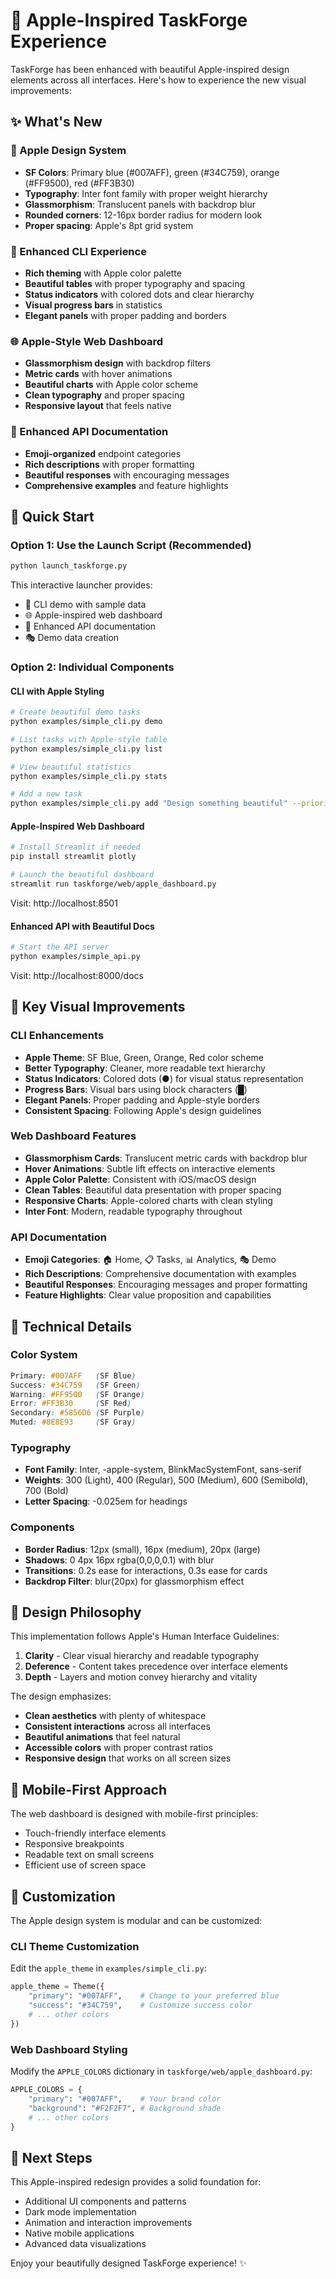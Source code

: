 # 🍎 Apple-Inspired TaskForge Experience

TaskForge has been enhanced with beautiful Apple-inspired design elements across all interfaces. Here's how to experience the new visual improvements:

## ✨ What's New

### 🎨 Apple Design System
- **SF Colors**: Primary blue (#007AFF), green (#34C759), orange (#FF9500), red (#FF3B30)
- **Typography**: Inter font family with proper weight hierarchy
- **Glassmorphism**: Translucent panels with backdrop blur
- **Rounded corners**: 12-16px border radius for modern look
- **Proper spacing**: Apple's 8pt grid system

### 📱 Enhanced CLI Experience
- **Rich theming** with Apple color palette
- **Beautiful tables** with proper typography and spacing
- **Status indicators** with colored dots and clear hierarchy
- **Visual progress bars** in statistics
- **Elegant panels** with proper padding and borders

### 🌐 Apple-Style Web Dashboard
- **Glassmorphism design** with backdrop filters
- **Metric cards** with hover animations
- **Beautiful charts** with Apple color scheme
- **Clean typography** and proper spacing
- **Responsive layout** that feels native

### 🚀 Enhanced API Documentation
- **Emoji-organized** endpoint categories
- **Rich descriptions** with proper formatting
- **Beautiful responses** with encouraging messages
- **Comprehensive examples** and feature highlights

## 🚀 Quick Start

### Option 1: Use the Launch Script (Recommended)
```bash
python launch_taskforge.py
```

This interactive launcher provides:
- 📱 CLI demo with sample data
- 🌐 Apple-inspired web dashboard
- 📖 Enhanced API documentation
- 🎭 Demo data creation

### Option 2: Individual Components

#### CLI with Apple Styling
```bash
# Create beautiful demo tasks
python examples/simple_cli.py demo

# List tasks with Apple-style table
python examples/simple_cli.py list

# View beautiful statistics
python examples/simple_cli.py stats

# Add a new task
python examples/simple_cli.py add "Design something beautiful" --priority high
```

#### Apple-Inspired Web Dashboard
```bash
# Install Streamlit if needed
pip install streamlit plotly

# Launch the beautiful dashboard
streamlit run taskforge/web/apple_dashboard.py
```

Visit: http://localhost:8501

#### Enhanced API with Beautiful Docs
```bash
# Start the API server
python examples/simple_api.py
```

Visit: http://localhost:8000/docs

## 🎯 Key Visual Improvements

### CLI Enhancements
- **Apple Theme**: SF Blue, Green, Orange, Red color scheme
- **Better Typography**: Cleaner, more readable text hierarchy
- **Status Indicators**: Colored dots (●) for visual status representation
- **Progress Bars**: Visual bars using block characters (█)
- **Elegant Panels**: Proper padding and Apple-style borders
- **Consistent Spacing**: Following Apple's design guidelines

### Web Dashboard Features
- **Glassmorphism Cards**: Translucent metric cards with backdrop blur
- **Hover Animations**: Subtle lift effects on interactive elements
- **Apple Color Palette**: Consistent with iOS/macOS design
- **Clean Tables**: Beautiful data presentation with proper spacing
- **Responsive Charts**: Apple-colored charts with clean styling
- **Inter Font**: Modern, readable typography throughout

### API Documentation
- **Emoji Categories**: 🏠 Home, 📋 Tasks, 📊 Analytics, 🎭 Demo
- **Rich Descriptions**: Comprehensive documentation with examples
- **Beautiful Responses**: Encouraging messages and proper formatting
- **Feature Highlights**: Clear value proposition and capabilities

## 🔧 Technical Details

### Color System
```css
Primary: #007AFF   (SF Blue)
Success: #34C759   (SF Green)
Warning: #FF9500   (SF Orange)
Error: #FF3B30     (SF Red)
Secondary: #5856D6 (SF Purple)
Muted: #8E8E93     (SF Gray)
```

### Typography
- **Font Family**: Inter, -apple-system, BlinkMacSystemFont, sans-serif
- **Weights**: 300 (Light), 400 (Regular), 500 (Medium), 600 (Semibold), 700 (Bold)
- **Letter Spacing**: -0.025em for headings

### Components
- **Border Radius**: 12px (small), 16px (medium), 20px (large)
- **Shadows**: 0 4px 16px rgba(0,0,0,0.1) with blur
- **Transitions**: 0.2s ease for interactions, 0.3s ease for cards
- **Backdrop Filter**: blur(20px) for glassmorphism effect

## 🌟 Design Philosophy

This implementation follows Apple's Human Interface Guidelines:

1. **Clarity** - Clear visual hierarchy and readable typography
2. **Deference** - Content takes precedence over interface elements
3. **Depth** - Layers and motion convey hierarchy and vitality

The design emphasizes:
- **Clean aesthetics** with plenty of whitespace
- **Consistent interactions** across all interfaces
- **Beautiful animations** that feel natural
- **Accessible colors** with proper contrast ratios
- **Responsive design** that works on all screen sizes

## 📱 Mobile-First Approach

The web dashboard is designed with mobile-first principles:
- Touch-friendly interface elements
- Responsive breakpoints
- Readable text on small screens
- Efficient use of screen space

## 🎨 Customization

The Apple design system is modular and can be customized:

### CLI Theme Customization
Edit the `apple_theme` in `examples/simple_cli.py`:
```python
apple_theme = Theme({
    "primary": "#007AFF",    # Change to your preferred blue
    "success": "#34C759",    # Customize success color
    # ... other colors
})
```

### Web Dashboard Styling
Modify the `APPLE_COLORS` dictionary in `taskforge/web/apple_dashboard.py`:
```python
APPLE_COLORS = {
    "primary": "#007AFF",    # Your brand color
    "background": "#F2F2F7", # Background shade
    # ... other colors
}
```

## 🚀 Next Steps

This Apple-inspired redesign provides a solid foundation for:
- Additional UI components and patterns
- Dark mode implementation
- Animation and interaction improvements
- Native mobile applications
- Advanced data visualizations

Enjoy your beautifully designed TaskForge experience! ✨